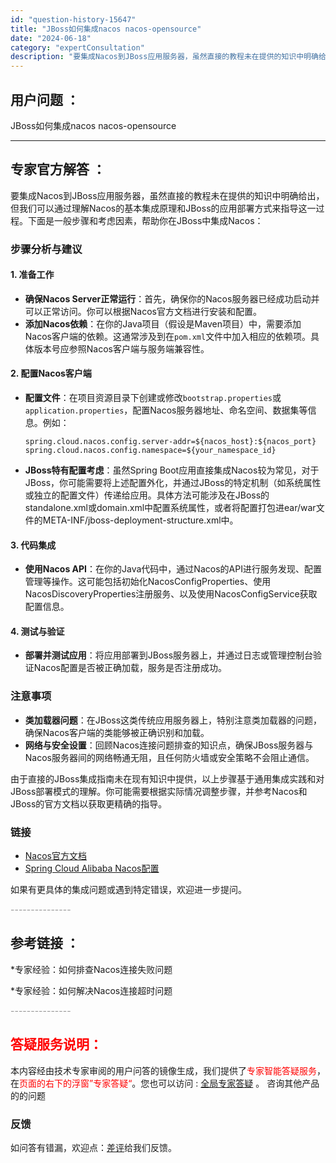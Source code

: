 ```yaml
---
id: "question-history-15647"
title: "JBoss如何集成nacos nacos-opensource"
date: "2024-06-18"
category: "expertConsultation"
description: "要集成Nacos到JBoss应用服务器，虽然直接的教程未在提供的知识中明确给出，但我们可以通过理解Nacos的基本集成原理和JBoss的应用部署方式来指导这一过程。下面是一般步骤和考虑因素，帮助你在JBoss中集成Nacos：### 步骤分析与建议#### 1. 准备工作- **确保Nacos Se"
---
```


## 用户问题 ： 
 JBoss如何集成nacos nacos-opensource 

---------------
## 专家官方解答 ：

要集成Nacos到JBoss应用服务器，虽然直接的教程未在提供的知识中明确给出，但我们可以通过理解Nacos的基本集成原理和JBoss的应用部署方式来指导这一过程。下面是一般步骤和考虑因素，帮助你在JBoss中集成Nacos：

### 步骤分析与建议

#### 1. 准备工作
- **确保Nacos Server正常运行**：首先，确保你的Nacos服务器已经成功启动并可以正常访问。你可以根据Nacos官方文档进行安装和配置。
- **添加Nacos依赖**：在你的Java项目（假设是Maven项目）中，需要添加Nacos客户端的依赖。这通常涉及到在`pom.xml`文件中加入相应的依赖项。具体版本号应参照Nacos客户端与服务端兼容性。

#### 2. 配置Nacos客户端
- **配置文件**：在项目资源目录下创建或修改`bootstrap.properties`或`application.properties`，配置Nacos服务器地址、命名空间、数据集等信息。例如：
  ```properties
  spring.cloud.nacos.config.server-addr=${nacos_host}:${nacos_port}
  spring.cloud.nacos.config.namespace=${your_namespace_id}
  ```

- **JBoss特有配置考虑**：虽然Spring Boot应用直接集成Nacos较为常见，对于JBoss，你可能需要将上述配置外化，并通过JBoss的特定机制（如系统属性或独立的配置文件）传递给应用。具体方法可能涉及在JBoss的standalone.xml或domain.xml中配置系统属性，或者将配置打包进ear/war文件的META-INF/jboss-deployment-structure.xml中。

#### 3. 代码集成
- **使用Nacos API**：在你的Java代码中，通过Nacos的API进行服务发现、配置管理等操作。这可能包括初始化NacosConfigProperties、使用NacosDiscoveryProperties注册服务、以及使用NacosConfigService获取配置信息。

#### 4. 测试与验证
- **部署并测试应用**：将应用部署到JBoss服务器上，并通过日志或管理控制台验证Nacos配置是否被正确加载，服务是否注册成功。

### 注意事项
- **类加载器问题**：在JBoss这类传统应用服务器上，特别注意类加载器的问题，确保Nacos客户端的类能够被正确识别和加载。
- **网络与安全设置**：回顾Nacos连接问题排查的知识点，确保JBoss服务器与Nacos服务器间的网络畅通无阻，且任何防火墙或安全策略不会阻止通信。

由于直接的JBoss集成指南未在现有知识中提供，以上步骤基于通用集成实践和对JBoss部署模式的理解。你可能需要根据实际情况调整步骤，并参考Nacos和JBoss的官方文档以获取更精确的指导。

### 链接
- [Nacos官方文档](https://nacos.io/zh-cn/docs/quick-start.html)
- [Spring Cloud Alibaba Nacos配置](https://github.com/alibaba/spring-cloud-alibaba/blob/master/docs/en-US/nacos-config.md)

如果有更具体的集成问题或遇到特定错误，欢迎进一步提问。


<font color="#949494">---------------</font> 


## 参考链接 ：

*专家经验：如何排查Nacos连接失败问题 
 
 *专家经验：如何解决Nacos连接超时问题 


 <font color="#949494">---------------</font> 
 


## <font color="#FF0000">答疑服务说明：</font> 

本内容经由技术专家审阅的用户问答的镜像生成，我们提供了<font color="#FF0000">专家智能答疑服务</font>，在<font color="#FF0000">页面的右下的浮窗”专家答疑“</font>。您也可以访问 : [全局专家答疑](https://opensource.alibaba.com/chatBot) 。 咨询其他产品的的问题

### 反馈
如问答有错漏，欢迎点：[差评](https://ai.nacos.io/user/feedbackByEnhancerGradePOJOID?enhancerGradePOJOId=15699)给我们反馈。
